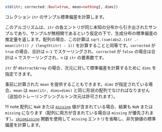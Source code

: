 ```julia
std(itr; corrected::Bool=true, mean=nothing[, dims])
```

コレクション `itr` のサンプル標準偏差を計算します。

このアルゴリズムは、`itr` の各エントリが同じ未知の分布から引き出されたサンプルであり、サンプルが無相関であるという仮定の下で、生成分布の標準偏差の推定量を返します。配列の場合、この計算は `sqrt.(sum(abs2.(itr .- mean(itr))) / (length(itr) - 1))` を計算することと同等です。`corrected` が `true` の場合、合計は `n-1` でスケーリングされ、`corrected` が `false` の場合は合計は `n` でスケーリングされ、`n` は `itr` の要素数です。

`itr` が `AbstractArray` の場合、次元に対して標準偏差を計算するために `dims` を指定できます。

事前に計算された `mean` を提供することもできます。`dims` が指定されている場合、`mean` は `mean(itr, dims=dims)` と同じ形状の配列でなければなりません（追加のトレーリングシングルトン次元は許可されます）。

!!! note
    配列に `NaN` または [`missing`](@ref) 値が含まれている場合、結果も `NaN` または `missing` になります（配列に両方が含まれている場合は `missing` が優先されます）。[`skipmissing`](@ref) 関数を使用して `missing` エントリを省略し、非欠損値の標準偏差を計算します。

